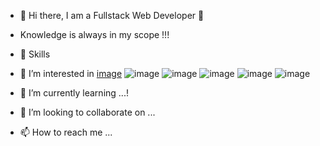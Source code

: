 - 👋 Hi there, I am a Fullstack Web Developer 👋
- Knowledge is always in my scope !!!
- 🚀 Skills
- 👀 I’m interested in [image](https://user-images.githubusercontent.com/81409184/122367305-fe983800-cf64-11eb-94f6-03331e473c01.png)  ![image](https://user-images.githubusercontent.com/81409184/122367553-343d2100-cf65-11eb-9a0c-a829c7d56d72.png)
![image](https://user-images.githubusercontent.com/81409184/122367590-3b642f00-cf65-11eb-814b-640da31dc99f.png)
![image](https://user-images.githubusercontent.com/81409184/122367715-5767d080-cf65-11eb-8a06-214bcd90b91b.png)
![image](https://user-images.githubusercontent.com/81409184/122367903-88480580-cf65-11eb-9d01-19f0fe81fa3d.png)
![image](https://user-images.githubusercontent.com/81409184/122367947-93029a80-cf65-11eb-8587-ee29a1eeea87.png)


- 🌱 I’m currently learning ...!

- 💞️ I’m looking to collaborate on ...
- 📫 How to reach me ...

<!---
betul-prog/betul-prog is a ✨ special ✨ repository because its `README.md` (this file) appears on your GitHub profile.
You can click the Preview link to take a look at your changes.
--->
